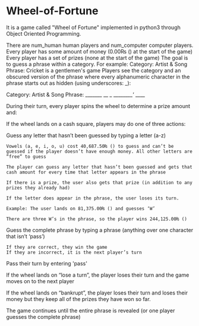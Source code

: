 # Wheel-of-Fortune
It is a game called "Wheel of Fortune" implemented in python3 through Object Oriented Programming.

There are num_human human players and num_computer computer players.
Every player has some amount of money (0.00₨ () at the start of the game)
Every player has a set of prizes (none at the start of the game)
The goal is to guess a phrase within a category. For example:
Category: Artist & Song
Phrase: Cricket is a gentlemen's game
Players see the category and an obscured version of the phrase where every alphanumeric character in the phrase starts out as hidden (using underscores: _):

Category: Artist & Song
Phrase: _______ __ _ _________'_ ____

During their turn, every player spins the wheel to determine a prize amount and:

If the wheel lands on a cash square, players may do one of three actions:

  Guess any letter that hasn’t been guessed by typing a letter (a-z)

    Vowels (a, e, i, o, u) cost 40,687.50₨ () to guess and can’t be guessed if the player doesn’t have enough money. All other letters are “free” to guess

    The player can guess any letter that hasn’t been guessed and gets that cash amount for every time that letter appears in the phrase

    If there is a prize, the user also gets that prize (in addition to any prizes they already had)

    If the letter does appear in the phrase, the user loses its turn.

    Example: The user lands on 81,375.00₨ () and guesses ‘W’

    There are three W’s in the phrase, so the player wins 244,125.00₨ ()

  Guess the complete phrase by typing a phrase (anything over one character that isn’t ‘pass’)

    If they are correct, they win the game
    If they are incorrect, it is the next player’s turn

  Pass their turn by entering 'pass'

If the wheel lands on “lose a turn”, the player loses their turn and the game moves on to the next player

If the wheel lands on “bankrupt”, the player loses their turn and loses their money but they keep all of the prizes they have won so far.

The game continues until the entire phrase is revealed (or one player guesses the complete phrase)
